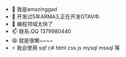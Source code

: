 - 👋 我是amazinggad
- 👀 开发过5年ARMA3,正在开发GTAV中.
- 🌱 编程领域太快了
- 📫 联系:QQ 1379980440
- 😄 就是很懒~~~~
- ⚡ 我会使用 sqf c# html css js mysql mssql 等

<!---
amazingddno1/amazingddno1 is a ✨ special ✨ repository because its `README.md` (this file) appears on your GitHub profile.
You can click the Preview link to take a look at your changes.
--->
